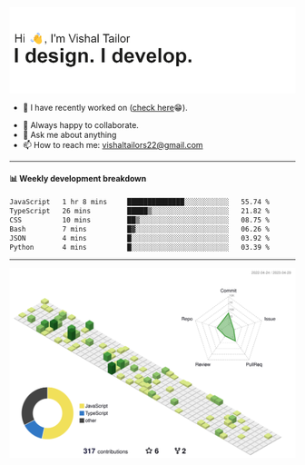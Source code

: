 ![Hi, I'm Vishal Tailor. I design. I develop.](https://github.com/vishaltailors/vishaltailors/blob/main/header.png?raw=true)

- 🔭 I have recently worked on ([check here](https://vishaltailor.com)😁).
<!-- - 🎦 Currently watching: JavaScript: The Hard Parts By Will Sentance. -->
- 👯 Always happy to collaborate.
- 💬 Ask me about anything
- 📫 How to reach me: <a href="mailto:vishaltailors22@gmail.com">vishaltailors22@gmail.com</a>

<hr /> 
<h4>📊 Weekly development breakdown</h4>
<!--START_SECTION:waka-->

```text
JavaScript   1 hr 8 mins     ██████████████░░░░░░░░░░░   55.74 %
TypeScript   26 mins         █████▒░░░░░░░░░░░░░░░░░░░   21.82 %
CSS          10 mins         ██▒░░░░░░░░░░░░░░░░░░░░░░   08.75 %
Bash         7 mins          █▓░░░░░░░░░░░░░░░░░░░░░░░   06.26 %
JSON         4 mins          █░░░░░░░░░░░░░░░░░░░░░░░░   03.92 %
Python       4 mins          █░░░░░░░░░░░░░░░░░░░░░░░░   03.39 %
```

<!--END_SECTION:waka-->
<hr /> 

![](./profile-3d-contrib/profile-green-animate.svg)
